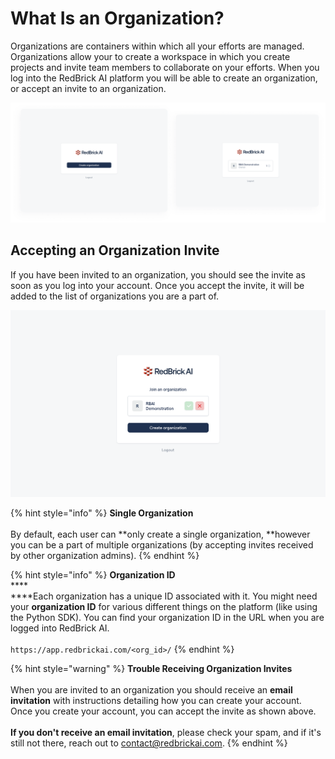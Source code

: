 # What Is an Organization?

Organizations are containers within which all your efforts are managed. Organizations allow your to create a workspace in which you create projects and invite team members to collaborate on your efforts. When you log into the RedBrick AI platform you will be able to create an organization, or accept an invite to an organization. 

![](../.gitbook/assets/group-466-1-.png)

## Accepting an Organization Invite

If you have been invited to an organization, you should see the invite as soon as you log into your account. Once you accept the invite, it will be added to the list of organizations you are a part of. 

![Organization selection page.](../.gitbook/assets/app.redbrickai.com_createaccount.png)

{% hint style="info" %}
**Single Organization**\
\
By default, each user can **only create a single organization, **however you can be a part of multiple organizations (by accepting invites received by other organization admins). 
{% endhint %}

{% hint style="info" %}
**Organization ID**\
****\
****Each organization has a unique ID associated with it. You might need your **organization ID** for various different things on the platform (like using the Python SDK). You can find your organization ID in the URL when you are logged into RedBrick AI. \
\
`https://app.redbrickai.com/<org_id>/`
{% endhint %}

{% hint style="warning" %}
**Trouble Receiving Organization Invites**\
\
When you are invited to an organization you should receive an **email invitation** with instructions detailing how you can create your account. Once you create your account, you can accept the invite as shown above. \
\
**If you don't receive an email invitation**, please check your spam, and if it's still not there, reach out to [contact@redbrickai.com](mailto:contact@redbrickai.com). 
{% endhint %}

